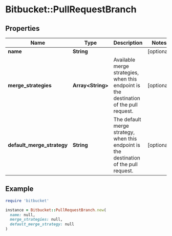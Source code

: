 # Bitbucket::PullRequestBranch

## Properties

| Name | Type | Description | Notes |
| ---- | ---- | ----------- | ----- |
| **name** | **String** |  | [optional] |
| **merge_strategies** | **Array&lt;String&gt;** | Available merge strategies, when this endpoint is the destination of the pull request. | [optional] |
| **default_merge_strategy** | **String** | The default merge strategy, when this endpoint is the destination of the pull request. | [optional] |

## Example

```ruby
require 'bitbucket'

instance = Bitbucket::PullRequestBranch.new(
  name: null,
  merge_strategies: null,
  default_merge_strategy: null
)
```

